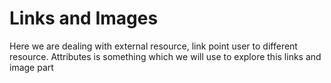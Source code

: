 # Links and Images
Here we are dealing with external resource, link point user to different resource.
Attributes is something which we will use to explore this links and image part